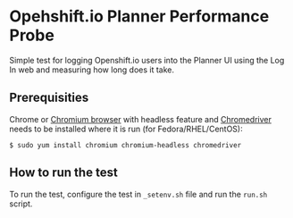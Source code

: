 # Opehshift.io Planner Performance Probe
Simple test for logging Openshift.io users into the Planner UI using the Log In web and measuring how long does it take.

## Prerequisities

Chrome or [Chromium browser](https://www.chromium.org/Home) with headless feature and [Chromedriver](https://sites.google.com/a/chromium.org/chromedriver/) needs to be installed where it is run (for Fedora/RHEL/CentOS):
```
$ sudo yum install chromium chromium-headless chromedriver
```
## How to run the test

To run the test, configure the test in `_setenv.sh` file and run the `run.sh` script.
